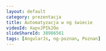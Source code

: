 ```yaml
---
layout: default
category: prezentacja
title: Automatyzacja w ng świecie
videoId: XapvJPIk2Oo
slideShareId: 38986561
tags: [AngularJs, ng-poznan, Poznan]
---
```

